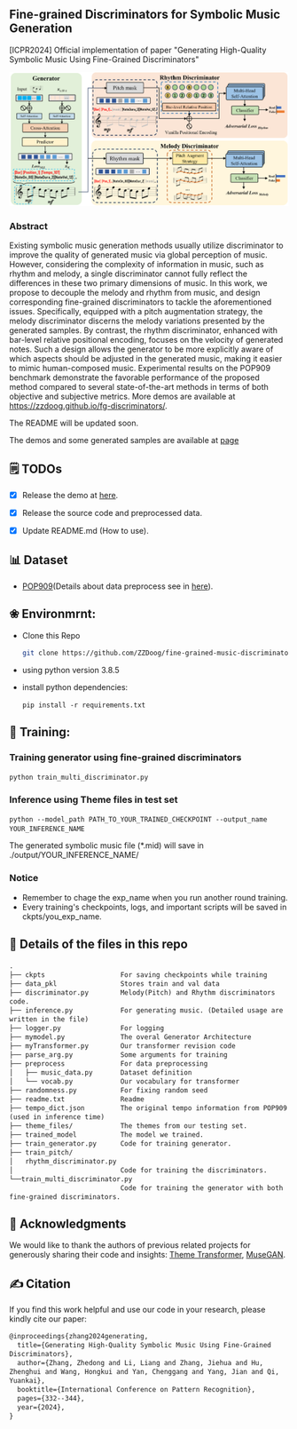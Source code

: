 ## Fine-grained Discriminators for Symbolic Music Generation

[ICPR2024] Official implementation of paper "Generating High-Quality Symbolic Music Using Fine-Grained Discriminators"

<img width="1000" alt="image" src="Figs/Method.png">

### Abstract
Existing symbolic music generation methods usually utilize discriminator to improve the quality of generated music via global perception of music. However, considering the complexity of information in music, such as rhythm and melody, a single discriminator cannot fully reflect the differences in these two primary dimensions of music. In this work, we propose to decouple the melody and rhythm from music, and design corresponding fine-grained discriminators to tackle the aforementioned issues. Specifically, equipped with a pitch augmentation strategy, the melody discriminator discerns the melody variations presented by the generated samples. By contrast, the rhythm discriminator, enhanced with bar-level relative positional encoding, focuses on the velocity of generated notes. Such a design allows the generator to be more explicitly aware of which aspects should be adjusted in the generated music, making it easier to mimic human-composed music. Experimental results on the POP909 benchmark demonstrate the favorable performance of the proposed method compared to several state-of-the-art methods in terms
of both objective and subjective metrics. More demos are available at https://zzdoog.github.io/fg-discriminators/.

The README will be updated soon.

The demos and some generated samples are available at [page](https://zzdoog.github.io/fine-grained-music-discriminators/)


## 🗒 TODOs

- [x] Release the demo at [here](https://zzdoog.github.io/fine-grained-music-discriminators/).

- [x] Release the source code and preprocessed data.

- [x] Update README.md (How to use).

## 📊 Dataset

- [POP909](https://github.com/music-x-lab/POP909-Dataset)(Details about data preprocess see in [here](https://github.com/atosystem/ThemeTransformer)).

## ❀ Environmrnt:
* Clone this Repo 

    ```bash
    git clone https://github.com/ZZDoog/fine-grained-music-discriminators.git -b main --single-branch
    ```

* using python version 3.8.5
* install python dependencies: 

    `pip install -r requirements.txt`

## 🔧 Training:

### Training generator using fine-grained discriminators

`python train_multi_discriminator.py`

### Inference using Theme files in test set

`python --model_path PATH_TO_YOUR_TRAINED_CHECKPOINT --output_name YOUR_INFERENCE_NAME`

The generated symbolic music file (*.mid) will save in ./output/YOUR_INFERENCE_NAME/

### Notice
- Remember to chage the exp_name when you run another round training.
- Every training's checkpoints, logs, and important scripts will be saved in ckpts/you_exp_name.


## 📕 Details of the files in this repo
```
.
├── ckpts                   For saving checkpoints while training
├── data_pkl                Stores train and val data
├── discriminator.py        Melody(Pitch) and Rhythm discriminators code.
├── inference.py            For generating music. (Detailed usage are written in the file)
├── logger.py               For logging
├── mymodel.py              The overal Generator Architecture
├── myTransformer.py        Our transformer revision code 
├── parse_arg.py            Some arguments for training
├── preprocess              For data preprocessing  
│   ├── music_data.py       Dataset definition
│   └── vocab.py            Our vocabulary for transformer
├── randomness.py           For fixing random seed
├── readme.txt              Readme
├── tempo_dict.json         The original tempo information from POP909 (used in inference time)
├── theme_files/            The themes from our testing set.
├── trained_model           The model we trained.
├── train_generator.py      Code for training generator.
├── train_pitch/
│   rhythm_discriminator.py
│                           Code for training the discriminators.
└──train_multi_discriminator.py
                            Code for training the generator with both fine-grained discriminators.
```



## 🙏 Acknowledgments
We would like to thank the authors of previous related projects for generously sharing their code and insights: [Theme Transformer](https://github.com/atosystem/ThemeTransformer), [MuseGAN](https://github.com/salu133445/musegan).


## ✍ Citation
If you find this work helpful and use our code in your research, please kindly cite our paper:
```
@inproceedings{zhang2024generating,
  title={Generating High-Quality Symbolic Music Using Fine-Grained Discriminators},
  author={Zhang, Zhedong and Li, Liang and Zhang, Jiehua and Hu, Zhenghui and Wang, Hongkui and Yan, Chenggang and Yang, Jian and Qi, Yuankai},
  booktitle={International Conference on Pattern Recognition},
  pages={332--344},
  year={2024},
}
```